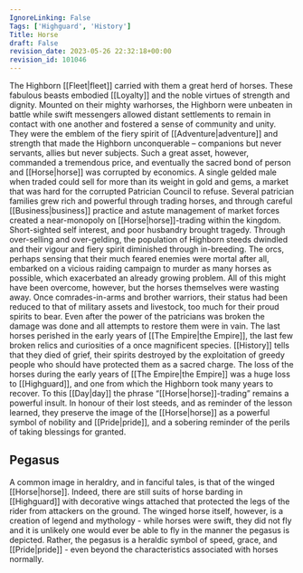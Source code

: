 ```yaml
---
IgnoreLinking: False
Tags: ['Highguard', 'History']
Title: Horse
draft: False
revision_date: 2023-05-26 22:32:18+00:00
revision_id: 101046
---
```


The Highborn [[Fleet|fleet]] carried with them a great herd of horses. These fabulous beasts embodied [[Loyalty]] and the noble virtues of strength and dignity. Mounted on their mighty warhorses, the Highborn were unbeaten in battle while swift messengers allowed distant settlements to remain in contact with one another and fostered a sense of community and unity. They were the emblem of the fiery spirit of [[Adventure|adventure]] and strength that made the Highborn unconquerable – companions but never servants, allies but never subjects.
Such a great asset, however, commanded a tremendous price, and eventually the sacred bond of person and [[Horse|horse]] was corrupted by economics. A single gelded male when traded could sell for more than its weight in gold and gems, a market that was hard for the corrupted Patrician Council to refuse. Several patrician families grew rich and powerful through trading horses, and through careful [[Business|business]] practice and astute management of market forces created a near-monopoly on [[Horse|horse]]-trading within the kingdom.
Short-sighted self interest, and poor husbandry brought tragedy. Through over-selling and over-gelding, the population of Highborn steeds dwindled and their vigour and fiery spirit diminished through in-breeding. The orcs, perhaps sensing that their much feared enemies were mortal after all, embarked on a vicious raiding campaign to murder as many horses as possible, which exacerbated an already growing problem.
All of this might have been overcome, however, but the horses themselves were wasting away. Once comrades-in-arms and brother warriors, their status had been reduced to that of military assets and livestock, too much for their proud spirits to bear. Even after the power of the patricians was broken the damage was done and all attempts to restore them were in vain. The last horses perished in the early years of [[The Empire|the Empire]], the last few broken relics and curiosities of a once magnificent species. [[History]] tells that they died of grief, their spirits destroyed by the exploitation of greedy people who should have protected them as a sacred charge.
The loss of the horses during the early years of [[The Empire|the Empire]] was a huge loss to [[Highguard]], and one from which the Highborn took many years to recover. To this [[Day|day]] the phrase “[[Horse|horse]]-trading” remains a powerful insult. In honour of their lost steeds, and as reminder of the lesson learned, they preserve the image of the [[Horse|horse]] as a powerful symbol of nobility and [[Pride|pride]], and a sobering reminder of the perils of taking blessings for granted.
## Pegasus
A common image in heraldry, and in fanciful tales, is that of the winged [[Horse|horse]]. Indeed, there are still suits of horse barding in [[Highguard]] with decorative wings attached that protected the legs of the rider from attackers on the ground. The winged horse itself, however, is a creation of legend and mythology - while horses were swift, they did not fly and it is unlikely one would ever be able to fly in the manner the pegasus is depicted. Rather, the pegasus is a heraldic symbol of speed, grace, and [[Pride|pride]] - even beyond the characteristics associated with horses normally.